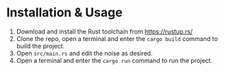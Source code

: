 # Installation & Usage
1. Download and install the Rust toolchain from https://rustup.rs/
2. Clone the repo, open a terminal and enter the `cargo build` command to build the project.
3. Open `src/main.rs` and edit the noise as desired.
4. Open a terminal and enter the `cargo run` command to run the project.